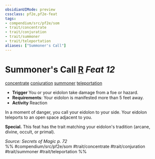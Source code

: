 ```yaml
---
obsidianUIMode: preview
cssclass: pf2e,pf2e-feat
tags:
- compendium/src/pf2e/som
- trait/concentrate
- trait/conjuration
- trait/summoner
- trait/teleportation
aliases: ["Summoner's Call"]
---
```

# Summoner's Call  [R](rules/core-rulebook/chapter-9-playing-the-game.md#Actions "Reaction") *Feat 12*  
[concentrate](rules/traits/concentrate.md "Concentrate Action & Ability Trait")  [conjuration](rules/traits/conjuration.md "Conjuration School Trait")  [summoner](rules/traits/summoner-som.md "Summoner Class Trait")  [teleportation](rules/traits/teleportation.md "Teleportation Effect Trait")  

- **Trigger** You or your eidolon take damage from a foe or hazard.
- **Requirements**: Your eidolon is manifested more than 5 feet away.
- **Activity** Reaction

In a moment of danger, you call your eidolon to your side. Your eidolon teleports to an open space adjacent to you.

**Special.** This feat has the trait matching your eidolon's tradition (arcane, divine, occult, or primal).

*Source: Secrets of Magic p. 72*  
%% #compendium/src/pf2e/som #trait/concentrate #trait/conjuration #trait/summoner #trait/teleportation %%